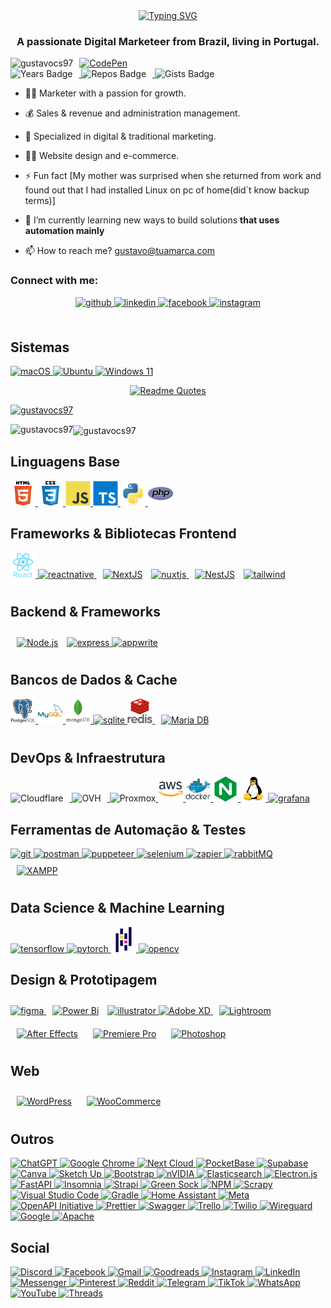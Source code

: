 <div align="center">
  <a href="https://git.io/typing-svg">
    <img src="https://readme-typing-svg.demolab.com/?font=Fira+Code&pause=1000&color=1FF72F&width=435&lines=%3EHi+%F0%9F%91%8B%2C+I%27m+Gustavo" alt="Typing SVG" />
  </a>
</div>



<h3 align="center">A passionate Digital Marketeer from Brazil, living in Portugal.</h3>

<div align="left" style="display: flex; align-items: center;">
  <a style="margin-right: 10px;">
    <img src="https://komarev.com/ghpvc/?username=gustavocs97&label=Profile%20views&color=0e75b6&style=flat" alt="gustavocs97" />
  </a>
  <a href="https://codepen.io/gustavocs97/">
    <img src="https://img.shields.io/badge/Codepen-000000?style=for-the-badge&logo=codepen&logoColor=white" alt="CodePen" />
  </a>
</div>


<div align="left">
  <a href="https://tuamarca.com">
    <img src="https://badges.pufler.dev/years/gustavocs97" alt="Years Badge" style="display: inline-block; margin-right: 10px;" />
  </a>
  <a href="https://tuamarca.com">
    <img src="https://badges.pufler.dev/repos/gustavocs97" alt="Repos Badge" style="display: inline-block; margin-right: 10px;" />
  </a>
  <a href="https://tuamarca.com">
    <img src="https://badges.pufler.dev/gists/gustavocs97" alt="Gists Badge" style="display: inline-block;" />
  </a>

</div>


- 🙋‍♂️ Marketer with a passion for growth.

- 💰 Sales & revenue and administration management.

- 🎯 Specialized in digital & traditional marketing.

- 👨‍💻 Website design and e-commerce.

- ⚡ Fun fact [My mother was surprised when she returned from work and found out that I had installed Linux on pc of home(did´t know backup terms)]

- 🌱 I’m currently learning new ways to build solutions **that uses automation mainly**

- 📫 How to reach me? [gustavo@tuamarca.com](mailto:gustavo@tuamarca.com)

<h3 align="left">Connect with me:</h3>
<div align="center">
<a href="https://github.com/gustavocs97" target="_blank">
<img src=https://img.shields.io/badge/github-%2324292e.svg?&style=for-the-badge&logo=github&logoColor=white alt=github style="margin-bottom: 5px;" />
</a>
<a href="https://linkedin.com/in/gustavoccsilva" target="_blank">
<img src=https://img.shields.io/badge/linkedin-%231E77B5.svg?&style=for-the-badge&logo=linkedin&logoColor=white alt=linkedin style="margin-bottom: 5px;" />
</a>
<a href="https://www.facebook.com/gustavoccsilva" target="_blank">
<img src=https://img.shields.io/badge/facebook-%232E87FB.svg?&style=for-the-badge&logo=facebook&logoColor=white alt=facebook style="margin-bottom: 5px;" />
</a>
<a href="https://instagram.com/gus.tavocs" target="_blank">
<img src=https://img.shields.io/badge/instagram-%23000000.svg?&style=for-the-badge&logo=instagram&logoColor=white alt=instagram style="margin-bottom: 5px;" />
</a>  
</div>  
  

<br/>  




  <!-- Sistemas-section -->

<div class="Sistemas-section">
  <h2>Sistemas</h2>
  
  <p align="left">

  <a href="https://www.apple.com/macos">
    <img src="https://img.shields.io/badge/mac%20os-000000?style=for-the-badge&logo=macos&logoColor=F0F0F0" alt="macOS" />
  </a>
  <a href="https://ubuntu.com/">
    <img src="https://img.shields.io/badge/Ubuntu-E95420?style=for-the-badge&logo=ubuntu&logoColor=white" alt="Ubuntu" />
  </a>
  <a href="https://www.microsoft.com/windows/windows-11">
    <img src="https://img.shields.io/badge/Windows%2011-%230079d5.svg?style=for-the-badge&logo=Windows%2011&logoColor=white" alt="Windows 11" />
  </a>

    
  </p>
</div>


<p align="center">
    <a href="https://github.com/piyushsuthar/github-readme-quotes">
        <img src="https://quotes-github-readme.vercel.app/api?type=horizontal&theme=dark&quote=%E2%80%9CA%20programmer%20is%20someone%20who%20solves%20problems%20you%20don%E2%80%99t%20understand%20in%20ways%20you%20don%E2%80%99t%20comprehend.%E2%80%9D&author=Anonymous" alt="Readme Quotes" />
    </a>
</p>


<p align="left"> <a href="https://github.com/ryo-ma/github-profile-trophy"><img src="https://github-profile-trophy.vercel.app/?username=gustavocs97" alt="gustavocs97" /></a> </p>



<p><img align="left" src="https://github-readme-stats.vercel.app/api/top-langs?username=gustavocs97&show_icons=true&locale=en&layout=compact" alt="gustavocs97" /></p>


<p><img align="center" src="https://github-readme-streak-stats.herokuapp.com/?user=gustavocs97&" alt="gustavocs97" /></p>




<div class="container">
  <!-- Linguagens Base -->
  <div class="tech-section">
    <h2>Linguagens Base</h2>
    <div class="tech-grid">
      <a href="https://www.w3.org/html/" class="tech-item" title="HTML5">
        <img src="https://raw.githubusercontent.com/devicons/devicon/master/icons/html5/html5-original-wordmark.svg" alt="html5" width="40" height="40"/>
      </a>
      <a href="https://www.w3schools.com/css/" class="tech-item" title="CSS3">
        <img src="https://raw.githubusercontent.com/devicons/devicon/master/icons/css3/css3-original-wordmark.svg" alt="css3" width="40" height="40"/>
      </a>
      <a href="https://developer.mozilla.org/en-US/docs/Web/JavaScript" class="tech-item" title="JavaScript">
        <img src="https://raw.githubusercontent.com/devicons/devicon/master/icons/javascript/javascript-original.svg" alt="javascript" width="40" height="40"/>
      </a>
      <a href="https://www.typescriptlang.org/" class="tech-item" title="TypeScript">
        <img src="https://raw.githubusercontent.com/devicons/devicon/master/icons/typescript/typescript-original.svg" alt="typescript" width="40" height="40"/>
      </a>
      <a href="https://www.python.org" class="tech-item" title="Python">
        <img src="https://raw.githubusercontent.com/devicons/devicon/master/icons/python/python-original.svg" alt="python" width="40" height="40"/>
      </a>
      <a href="https://www.php.net" class="tech-item" title="PHP">
        <img src="https://raw.githubusercontent.com/devicons/devicon/master/icons/php/php-original.svg" alt="php" width="40" height="40"/>
      </a>
    </div>
  </div>

  <!-- Frameworks & Bibliotecas Frontend -->
  <div class="tech-section">
    <h2>Frameworks & Bibliotecas Frontend</h2>
    <div class="tech-grid">
      <a href="https://reactjs.org/" class="tech-item" title="React">
        <img src="https://raw.githubusercontent.com/devicons/devicon/master/icons/react/react-original-wordmark.svg" alt="react" width="40" height="40"/>
      </a>
      <a href="https://reactnative.dev/" class="tech-item" title="React Native">
        <img src="https://reactnative.dev/img/header_logo.svg" alt="reactnative" width="40" height="40"/>
      </a>
      <a href="https://nextjs.org/" target="_blank"><img style="margin: 10px" src="https://profilinator.rishav.dev/skills-assets/nextjs.png" alt="NextJS" height="40" /></a>  
      <a href="https://nuxtjs.org/" class="tech-item" title="Nuxt.js">
        <img src="https://www.vectorlogo.zone/logos/nuxtjs/nuxtjs-icon.svg" alt="nuxtjs" width="40" height="40"/>
      </a>
      <a href="https://nestjs.com/" target="_blank"><img style="margin: 10px" src="https://profilinator.rishav.dev/skills-assets/nestjs.svg" alt="NestJS" height="40" /></a>        
      <a href="https://tailwindcss.com/" class="tech-item" title="Tailwind CSS">
        <img src="https://www.vectorlogo.zone/logos/tailwindcss/tailwindcss-icon.svg" alt="tailwind" width="40" height="40"/>
      </a>
    </div>
  </div>

  <!-- Backend & Frameworks -->
  <div class="tech-section">
    <h2>Backend & Frameworks</h2>
    <div class="tech-grid">
      <a href="https://nodejs.org/" target="_blank"><img style="margin: 10px" src="https://profilinator.rishav.dev/skills-assets/nodejs-original-wordmark.svg" alt="Node.js" height="40" /></a>  
      <a href="https://expressjs.com" class="tech-item" title="Express.js">
        <img src="https://raw.githubusercontent.com/openjs-foundation/artwork/ac43961d1157f973c54f210cf5e0c9c45e3d3f10/projects/express/express-hex-sticker.svg" alt="express" width="40" height="40"/>
      </a>
      <a href="https://appwrite.io" class="tech-item" title="Appwrite">
        <img src="https://www.vectorlogo.zone/logos/appwriteio/appwriteio-icon.svg" alt="appwrite" width="40" height="40"/>
      </a>
    </div>
  </div>

  <!-- Bancos de Dados & Cache -->
  <div class="tech-section">
    <h2>Bancos de Dados & Cache</h2>
    <div class="tech-grid">
      <a href="https://www.postgresql.org" class="tech-item" title="PostgreSQL">
        <img src="https://raw.githubusercontent.com/devicons/devicon/master/icons/postgresql/postgresql-original-wordmark.svg" alt="postgresql" width="40" height="40"/>
      </a>
      <a href="https://www.mysql.com/" class="tech-item" title="MySQL">
        <img src="https://raw.githubusercontent.com/devicons/devicon/master/icons/mysql/mysql-original-wordmark.svg" alt="mysql" width="40" height="40"/>
      </a>
      <a href="https://www.mongodb.com/" class="tech-item" title="MongoDB">
        <img src="https://raw.githubusercontent.com/devicons/devicon/master/icons/mongodb/mongodb-original-wordmark.svg" alt="mongodb" width="40" height="40"/>
      </a>
      <a href="https://www.sqlite.org/" class="tech-item" title="SQLite">
        <img src="https://www.vectorlogo.zone/logos/sqlite/sqlite-icon.svg" alt="sqlite" width="40" height="40"/>
      </a>
      <a href="https://redis.io" class="tech-item" title="Redis">
        <img src="https://raw.githubusercontent.com/devicons/devicon/master/icons/redis/redis-original-wordmark.svg" alt="redis" width="40" height="40"/>
      </a>
      <a href="https://mariadb.org/" target="_blank"><img style="margin: 10px" src="https://profilinator.rishav.dev/skills-assets/mariadb.png" alt="Maria DB" height="40" /></a>  
    </div>
  </div>

  <!-- DevOps & Infraestrutura -->
  <div class="tech-section">
    <h2>DevOps & Infraestrutura</h2>
    <div class="tech-grid">
      <a href="https://www.cloudflare.com">
        <img src="https://img.shields.io/badge/Cloudflare-F38020?style=for-the-badge&logo=Cloudflare&logoColor=white" alt="Cloudflare" style="display: inline-block; margin-right: 10px;" />
      </a>
      <a href="https://www.ovh.com">
        <img src="https://img.shields.io/badge/ovh-%23123F6D.svg?style=for-the-badge&logo=ovh&logoColor=#123F6D" alt="OVH" style="display: inline-block; margin-right: 10px;" />
      </a>
      <a href="https://www.proxmox.com">
        <img src="https://img.shields.io/badge/proxmox-proxmox?style=for-the-badge&logo=proxmox&logoColor=%23E57000&labelColor=%232b2a33&color=%232b2a33" alt="Proxmox" style="display: inline-block;" />
      </a>      
      <a href="https://aws.amazon.com" class="tech-item" title="AWS">
        <img src="https://raw.githubusercontent.com/devicons/devicon/master/icons/amazonwebservices/amazonwebservices-original-wordmark.svg" alt="aws" width="40" height="40"/>
      </a>
      <a href="https://www.docker.com/" class="tech-item" title="Docker">
        <img src="https://raw.githubusercontent.com/devicons/devicon/master/icons/docker/docker-original-wordmark.svg" alt="docker" width="40" height="40"/>
      </a>
      <a href="https://www.nginx.com" class="tech-item" title="Nginx">
        <img src="https://raw.githubusercontent.com/devicons/devicon/master/icons/nginx/nginx-original.svg" alt="nginx" width="40" height="40"/>
      </a>
      <a href="https://www.linux.org/" class="tech-item" title="Linux">
        <img src="https://raw.githubusercontent.com/devicons/devicon/master/icons/linux/linux-original.svg" alt="linux" width="40" height="40"/>
      </a>
      <a href="https://grafana.com" class="tech-item" title="Grafana">
        <img src="https://www.vectorlogo.zone/logos/grafana/grafana-icon.svg" alt="grafana" width="40" height="40"/>
      </a>
    </div>
  </div>

  <!-- Ferramentas de Automação & Testes -->
  <div class="tech-section">
    <h2>Ferramentas de Automação & Testes</h2>
    <div class="tech-grid">
      <a href="https://git-scm.com/" class="tech-item" title="Git">
        <img src="https://www.vectorlogo.zone/logos/git-scm/git-scm-icon.svg" alt="git" width="40" height="40"/>
      </a>
      <a href="https://www.postman.com" class="tech-item" title="Postman">
        <img src="https://www.vectorlogo.zone/logos/getpostman/getpostman-icon.svg" alt="postman" width="40" height="40"/>
      </a>
      <a href="https://github.com/puppeteer/puppeteer" class="tech-item" title="Puppeteer">
        <img src="https://www.vectorlogo.zone/logos/pptrdev/pptrdev-official.svg" alt="puppeteer" width="40" height="40"/>
      </a>
      <a href="https://www.selenium.dev" class="tech-item" title="Selenium">
        <img src="https://raw.githubusercontent.com/detain/svg-logos/780f25886640cef088af994181646db2f6b1a3f8/svg/selenium-logo.svg" alt="selenium" width="40" height="40"/>
      </a>
      <a href="https://zapier.com" class="tech-item" title="Zapier">
        <img src="https://www.vectorlogo.zone/logos/zapier/zapier-icon.svg" alt="zapier" width="40" height="40"/>
      </a>
      <a href="https://www.rabbitmq.com" class="tech-item" title="RabbitMQ">
        <img src="https://www.vectorlogo.zone/logos/rabbitmq/rabbitmq-icon.svg" alt="rabbitMQ" width="40" height="40"/>
      </a>
      <a href="https://www.apachefriends.org/" target="_blank"><img style="margin: 10px" src="https://profilinator.rishav.dev/skills-assets/xampp.png" alt="XAMPP" height="40" /></a>        
    </div>
  </div>

  <!-- Data Science & Machine Learning -->
  <div class="tech-section">
    <h2>Data Science & Machine Learning</h2>
    <div class="tech-grid">
      <a href="https://www.tensorflow.org" class="tech-item" title="TensorFlow">
        <img src="https://www.vectorlogo.zone/logos/tensorflow/tensorflow-icon.svg" alt="tensorflow" width="40" height="40"/>
      </a>
      <a href="https://pytorch.org/" class="tech-item" title="PyTorch">
        <img src="https://www.vectorlogo.zone/logos/pytorch/pytorch-icon.svg" alt="pytorch" width="40" height="40"/>
      </a>
      <a href="https://pandas.pydata.org/" class="tech-item" title="Pandas">
        <img src="https://raw.githubusercontent.com/devicons/devicon/2ae2a900d2f041da66e950e4d48052658d850630/icons/pandas/pandas-original.svg" alt="pandas" width="40" height="40"/>
      </a>
      <a href="https://opencv.org/" class="tech-item" title="OpenCV">
        <img src="https://www.vectorlogo.zone/logos/opencv/opencv-icon.svg" alt="opencv" width="40" height="40"/>
      </a>
    </div>
  </div>

  <!-- Design & Prototipagem -->
  <div class="tech-section">
    <h2>Design & Prototipagem</h2>
    <div class="tech-grid">
      <a href="https://www.figma.com/" class="tech-item" title="Figma">
        <img src="https://www.vectorlogo.zone/logos/figma/figma-icon.svg" alt="figma" width="40" height="40"/>
      </a>
      <a href="https://powerbi.microsoft.com/en-us/" target="_blank"><img style="margin: 10px" src="https://profilinator.rishav.dev/skills-assets/powerbi.png" alt="Power Bi" height="40" /></a>  
      <a href="https://www.adobe.com/in/products/illustrator.html" class="tech-item" title="Adobe Illustrator">
        <img src="https://www.vectorlogo.zone/logos/adobe_illustrator/adobe_illustrator-icon.svg" alt="illustrator" width="40" height="40"/>
      </a>
      <a href="https://www.adobe.com/in/products/xd.html" class="tech-item" title="Adobe XD">
        <img src="https://profilinator.rishav.dev/skills-assets/adobexd.png" alt="Adobe XD" width="40" height="40" />
      </a> 
      <a href="https://www.adobe.com/products/photoshop-lightroom.html" target="_blank"><img style="margin: 10px" src="https://profilinator.rishav.dev/skills-assets/lightroom.png" alt="Lightroom" height="40" /></a>  
      <a href="https://www.adobe.com/in/products/aftereffects.html" target="_blank"><img style="margin: 10px" src="https://profilinator.rishav.dev/skills-assets/aftereffects.png" alt="After Effects" height="40" /></a>  
      <a href="https://www.adobe.com/in/products/premiere.html" target="_blank"><img style="margin: 10px" src="https://profilinator.rishav.dev/skills-assets/adobepremierepro.png" alt="Premiere Pro" height="40" /></a>  
      <a href="https://www.adobe.com/in/products/photoshop.html" target="_blank"><img style="margin: 10px" src="https://profilinator.rishav.dev/skills-assets/photoshop-plain.svg" alt="Photoshop" height="40" /></a>        
    </div>
  </div>

  <!-- web -->
  <div class="tech-section">
    <h2>Web</h2>
    <div class="tech-grid">
          <a href="https://wordpress.com/" target="_blank"><img style="margin: 10px" src="https://profilinator.rishav.dev/skills-assets/wordpress.png" alt="WordPress" height="40" /></a>  
          <a href="https://woocommerce.com/" target="_blank"><img style="margin: 10px" src="https://profilinator.rishav.dev/skills-assets/woocommerce.png" alt="WooCommerce" height="40" /></a>
    </div>
  </div>
</div>




  <!-- badges-section -->

<div class="badges-section">
  <h2>Outros</h2>
  
  <p align="left">
    <a href="https://img.shields.io/badge/chatGPT-74aa9c?style=for-the-badge&logo=openai&logoColor=white">
      <img src="https://img.shields.io/badge/chatGPT-74aa9c?style=for-the-badge&logo=openai&logoColor=white" alt="ChatGPT" />
    </a>
    <a href="https://www.google.com/chrome">
      <img src="https://img.shields.io/badge/Google%20Chrome-4285F4?style=for-the-badge&logo=GoogleChrome&logoColor=white" alt="Google Chrome" />
    </a>
    <a href="https://nextcloud.com/">
      <img src="https://img.shields.io/badge/Next%20Cloud-0B94DE?style=for-the-badge&logo=nextcloud&logoColor=white" alt="Next Cloud" />
    </a>
    <a href="https://pocketbase.io/">
      <img src="https://img.shields.io/badge/pocketbase-%23b8dbe4.svg?style=for-the-badge&logo=Pocketbase&logoColor=black" alt="PocketBase" />
    </a>
    <a href="https://supabase.io/">
      <img src="https://img.shields.io/badge/Supabase-3ECF8E?style=for-the-badge&logo=supabase&logoColor=white" alt="Supabase" />
    </a>
    <a href="https://www.canva.com/">
      <img src="https://img.shields.io/badge/Canva-%2300C4CC.svg?style=for-the-badge&logo=Canva&logoColor=white" alt="Canva" />
    </a>
    <a href="https://www.sketchup.com/">
      <img src="https://img.shields.io/badge/SketchUp-005F9E?style=for-the-badge&logo=sketchup&logoColor=white" alt="Sketch Up" />
    </a>
    <a href="https://getbootstrap.com/">
      <img src="https://img.shields.io/badge/bootstrap-%238511FA.svg?style=for-the-badge&logo=bootstrap&logoColor=white" alt="Bootstrap" />
    </a>
    <a href="https://developer.nvidia.com/cuda-zone">
      <img src="https://img.shields.io/badge/cuda-000000.svg?style=for-the-badge&logo=nVIDIA&logoColor=green" alt="nVIDIA" />
    </a>
    <a href="https://www.elastic.co/elasticsearch/">
      <img src="https://img.shields.io/badge/elasticsearch-%230377CC.svg?style=for-the-badge&logo=elasticsearch&logoColor=white" alt="Elasticsearch" />
    </a>
    <a href="https://www.electronjs.org/">
      <img src="https://img.shields.io/badge/Electron-191970?style=for-the-badge&logo=Electron&logoColor=white" alt="Electron.js" />
    </a>
    <a href="https://fastapi.tiangolo.com/">
      <img src="https://img.shields.io/badge/FastAPI-005571?style=for-the-badge&logo=fastapi" alt="FastAPI" />
    </a>
    <a href="https://insomnia.rest/">
      <img src="https://img.shields.io/badge/Insomnia-black?style=for-the-badge&logo=insomnia&logoColor=5849BE" alt="Insomnia" />
    </a>
    <a href="https://strapi.io/">
      <img src="https://img.shields.io/badge/strapi-%232E7EEA.svg?style=for-the-badge&logo=strapi&logoColor=white" alt="Strapi" />
    </a>
    <a href="https://greensock.com/">
      <img src="https://img.shields.io/badge/green%20sock-88CE02?style=for-the-badge&logo=greensock&logoColor=white" alt="Green Sock" />
    </a>
    <a href="https://www.npmjs.com/">
      <img src="https://img.shields.io/badge/NPM-%23CB3837.svg?style=for-the-badge&logo=npm&logoColor=white" alt="NPM" />
    </a>
    <a href="https://scrapy.org/">
      <img src="https://img.shields.io/badge/scrapy-%2360a839.svg?style=for-the-badge&logo=scrapy&logoColor=d1d2d3" alt="Scrapy" />
    </a>
    <a href="https://code.visualstudio.com">
      <img src="https://img.shields.io/badge/Visual%20Studio%20Code-0078d7.svg?style=for-the-badge&logo=visual-studio-code&logoColor=white" alt="Visual Studio Code" />
    </a>
    <a href="https://gradle.org/">
      <img src="https://img.shields.io/badge/Gradle-02303A.svg?style=for-the-badge&logo=Gradle&logoColor=white" alt="Gradle" />
    </a>
    <a href="https://www.home-assistant.io/">
      <img src="https://img.shields.io/badge/home%20assistant-%2341BDF5.svg?style=for-the-badge&logo=home-assistant&logoColor=white" alt="Home Assistant" />
    </a>
    <a href="https://about.fb.com/">
      <img src="https://img.shields.io/badge/Meta-%230467DF.svg?style=for-the-badge&logo=Meta&logoColor=white" alt="Meta" />
    </a>
    <a href="https://www.openapis.org/">
      <img src="https://img.shields.io/badge/openapiinitiative-%23000000.svg?style=for-the-badge&logo=openapiinitiative&logoColor=white" alt="OpenAPI Initiative" />
    </a>
    <a href="https://prettier.io/">
      <img src="https://img.shields.io/badge/prettier-%23F7B93E.svg?style=for-the-badge&logo=prettier&logoColor=black" alt="Prettier" />
    </a>
    <a href="https://swagger.io/">
      <img src="https://img.shields.io/badge/-Swagger-%23Clojure?style=for-the-badge&logo=swagger&logoColor=white" alt="Swagger" />
    </a>
    <a href="https://trello.com/">
      <img src="https://img.shields.io/badge/Trello-%23026AA7.svg?style=for-the-badge&logo=Trello&logoColor=white" alt="Trello" />
    </a>
    <a href="https://www.twilio.com/">
      <img src="https://img.shields.io/badge/Twilio-F22F46?style=for-the-badge&logo=Twilio&logoColor=white" alt="Twilio" />
    </a>
    <a href="https://www.wireguard.com/">
      <img src="https://img.shields.io/badge/wireguard-%2388171A.svg?style=for-the-badge&logo=wireguard&logoColor=white" alt="Wireguard" />
    </a>
    <a href="https://about.google/">
      <img src="https://img.shields.io/badge/google-4285F4?style=for-the-badge&logo=google&logoColor=white" alt="Google" />
    </a>
    <a href="https://httpd.apache.org/">
      <img src="https://img.shields.io/badge/apache-%23D42029.svg?style=for-the-badge&logo=apache&logoColor=white" alt="Apache" />
    </a>



    
  </p>
</div>




  <!-- badges-section -->

<div class="Social-section">
  <h2>Social</h2>
  
  <p align="left">

<a href="https://discord.com/">
  <img src="https://img.shields.io/badge/Discord-%235865F2.svg?style=for-the-badge&logo=discord&logoColor=white" alt="Discord" />
</a>
<a href="https://www.facebook.com/">
  <img src="https://img.shields.io/badge/Facebook-%231877F2.svg?style=for-the-badge&logo=Facebook&logoColor=white" alt="Facebook" />
</a>
<a href="https://mail.google.com/">
  <img src="https://img.shields.io/badge/Gmail-D14836?style=for-the-badge&logo=gmail&logoColor=white" alt="Gmail" />
</a>
<a href="https://www.goodreads.com/">
  <img src="https://img.shields.io/badge/Goodreads-F3F1EA?style=for-the-badge&logo=goodreads&logoColor=372213" alt="Goodreads" />
</a>
<a href="https://www.instagram.com/">
  <img src="https://img.shields.io/badge/Instagram-%23E4405F.svg?style=for-the-badge&logo=Instagram&logoColor=white" alt="Instagram" />
</a>
<a href="https://www.linkedin.com/">
  <img src="https://img.shields.io/badge/linkedin-%230077B5.svg?style=for-the-badge&logo=linkedin&logoColor=white" alt="LinkedIn" />
</a>
<a href="https://www.messenger.com/">
  <img src="https://img.shields.io/badge/Messenger-00B2FF?style=for-the-badge&logo=messenger&logoColor=white" alt="Messenger" />
</a>
<a href="https://www.pinterest.com/">
  <img src="https://img.shields.io/badge/Pinterest-%23E60023.svg?style=for-the-badge&logo=Pinterest&logoColor=white" alt="Pinterest" />
</a>
<a href="https://www.reddit.com/">
  <img src="https://img.shields.io/badge/Reddit-FF4500?style=for-the-badge&logo=reddit&logoColor=white" alt="Reddit" />
</a>
<a href="https://telegram.org/">
  <img src="https://img.shields.io/badge/Telegram-2CA5E0?style=for-the-badge&logo=telegram&logoColor=white" alt="Telegram" />
</a>
<a href="https://www.tiktok.com/">
  <img src="https://img.shields.io/badge/TikTok-%23000000.svg?style=for-the-badge&logo=TikTok&logoColor=white" alt="TikTok" />
</a>
<a href="https://www.whatsapp.com/">
  <img src="https://img.shields.io/badge/WhatsApp-25D366?style=for-the-badge&logo=whatsapp&logoColor=white" alt="WhatsApp" />
</a>
<a href="https://www.youtube.com/">
  <img src="https://img.shields.io/badge/YouTube-%23FF0000.svg?style=for-the-badge&logo=YouTube&logoColor=white" alt="YouTube" />
</a>
<a href="https://www.threads.net/">
  <img src="https://img.shields.io/badge/Threads-000000?style=for-the-badge&logo=Threads&logoColor=white" alt="Threads" />
</a>




    
  </p>
</div>

